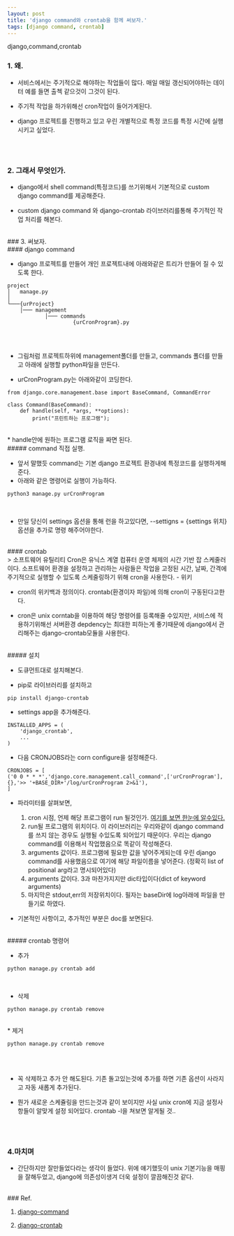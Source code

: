```yaml
---
layout: post
title: 'django command와 crontab을 함께 써보자.'
tags: [django command, crontab]
---
```

django,command,crontab

### 1. 왜.

* 서비스에서는 주기적으로 해야하는 작업들이 많다. 매일 매일 갱신되어야하는 데이터 예를 들면 출첵 같으것이 그것이 된다. 


* 주기적 작업을 하가위해선 cron작업이 들어가게된다.


* django 프로젝트를 진행하고 있고 우린 개별적으로 특정 코드를 특정 시간에 실행시키고 싶었다.


<br><br>
### 2. 그래서 무엇인가.

* django에서 shell command(특정코드)를 쓰기위해서 기본적으로 custom django command를 제공해준다.


* custom django command 와 django-crontab 라이브러리를통해 주기적인 작업 처리를 해본다.

<br>
### 3. 써보자.
<br>
#### django command

* django 프로젝트를 만들어 개인 프로젝트내에 아래와같은 트리가 만들어 질 수 있도록 한다.

```
project
│   manage.py    
│
└───{urProject}
    │─── management
			│─── commands   
					 {urCronProgram}.py   
    
```

<br>

* 그림처럼 프로젝트하위에 management폴더를 만들고, commands 폴더를 만들고 아래에 실행할 python파일을 만든다.

* urCronProgram.py는 아래와같이 코딩한다.


```
from django.core.management.base import BaseCommand, CommandError

class Command(BaseCommand):
    def handle(self, *args, **options):
    	print("프린트하는 프로그램");

```

<br>
* handle안에 원하는 프로그램 로직을 짜면 된다.


<br>
##### command 직접 실행.

* 앞서 말했듯 command는 기본 django 프로젝트 환경내에 특정코드를 실행하게해준다.  
* 아래와 같은 명령어로 실행이 가능하다.

```
python3 manage.py urCronProgram

```
<br>

* 만일 당신이 settings 옵션을 통해 런을 하고있다면, --settigns = {settings 위치} 옵션을 추가로 명령 해주어야한다.

<br>
#### crontab
<br>
> 소프트웨어 유틸리티 Cron은 유닉스 계열 컴퓨터 운영 체제의 시간 기반 잡 스케줄러이다. 소프트웨어 환경을 설정하고 관리하는 사람들은 작업을 고정된 시간, 날짜, 간격에 주기적으로 실행할 수 있도록 스케줄링하기 위해 cron을 사용한다. - 위키

<br>

* cron의 위키백과 정의이다. crontab(환경이자 파일)에 의해 cron이 구동된다고한다.

* cron은 unix corntab을 이용하여 해당 명령어를 등록해줄 수있지만, 서비스에 적용하기위해선 서버환경 depdency는 최대한 피하는게 좋기때문에 django에서 관리해주는 django-crontab모듈을 사용한다.

<br>
##### 설치

* 도큐먼트대로 설치해본다.

* pip로 라이브러리를 설치하고
 
```
pip install django-crontab

```

* settings app을 추가해준다.

```
INSTALLED_APPS = (
    'django_crontab',
    ...
)
```


* 다음 CRONJOBS라는 corn configure을 설정해준다. 

```
CRONJOBS = [
('0 0 * * *','django.core.management.call_command',['urCronProgram'],{},'>> '+BASE_DIR+'/log/urCronProgram 2>&1'),
]
```

* 파라미터를 살펴보면,
	1. cron 시점, 언제 해당 프로그램이 run 될것인가. [여기를 보면 한눈에 알수있다.](https://crontab.guru/#*_*_*_*_*)
	2. run될 프로그램의 위치이다. 이 라이브러리는 우리와같이 django command를 쓰지 않는 경우도 실행될 수있도록 되어있기 때문이다. 우리는 django command를 이용해서 작업했음으로 똑같이 작성해준다.
	3. arguments 값이다. 프로그램에 필요한 값을 넣어주게되는데 우린 django command를 사용했음으로 여기에 해당 파일이름을 넣어준다. (정확히 list of positional arg라고 명시되어있다)
	4. arguments 값이다. 3과 마찬가지지만 dic타입이다(dict of keyword arguments)
	5. 마지막은 stdout,err의 저장위치이다. 필자는 baseDir에 log아래에 파일을 만들기로 하였다.

	
* 기본적인 사항이고, 추가적인 부분은 doc를 보면된다.


<br>
##### crontab 명령어
<br>

* 추가

```
python manage.py crontab add
```

<br>

* 삭제

```
python manage.py crontab remove
```

<br>
* 제거


```
python manage.py crontab remove
```

<br><br>

* 꼭 삭제하고 추가 안 해도된다. 기존 돌고있는것에 추가를 하면 기존 옵션이 사라지고 자동 새롭게 추가된다.


* 뭔가 새로운 스케쥴링을 만드는것과 같이 보이지만 사실 unix cron에 지금 설정사항들이 알맞게 설정 되어있다. crontab -l을 쳐보면 알게될 것..

<br><br>
### 4.마치며

* 간단하지만 잘만들었다라는 생각이 들었다. 위에 얘기했듯이 unix 기본기능을 매핑을 잘해두었고, django에 의존성이생겨 더욱 설정이 깔끔해진것 같다.

<br>
### Ref.

1. [django-command](https://docs.djangoproject.com/en/1.11/howto/custom-management-commands/)

2. [django-crontab](https://github.com/kraiz/django-crontab)




